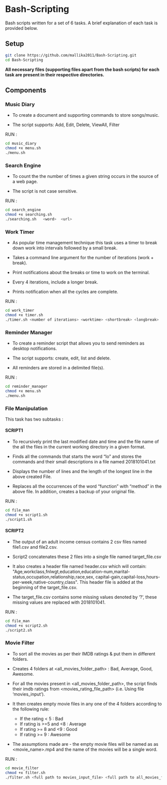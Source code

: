 # Bash-Scripting

Bash scripts written for a set of 6 tasks. A brief explanation of each task is provided below.

## Setup

```bash
git clone https://github.com/mallika2011/Bash-Scripting.git
cd Bash-Scripting
```

**All necessary files (supporting files apart from the bash scripts) for each task are present in their respective directories.**

## Components

### Music Diary

* To create a document and supporting commands to store songs/music.

* The script supports: Add, Edit, Delete, ViewAll, Filter

RUN :

```bash
cd music_diary
chmod +x menu.sh
./menu.sh
```

### Search Engine

* To count the the number of times a given string occurs in the source of a web page.

* The script is not case sensitive.

RUN :

```bash
cd search_engine
chmod +x searching.sh
./searching.sh   <word>  <url>
```

### Work Timer

* As popular time management technique this task uses a timer to break down work into intervals followed by a small break.

* Takes a command line argument for the number of iterations (work + break).

* Print notifications about the breaks or time to work on the terminal.

* Every 4 iterations, include a longer break.

* Prints notification when all the cycles are complete.

RUN :

```bash
cd work_timer
chmod +x timer.sh
./timer.sh <number of iterations> <worktime> <shortbreak> <longbreak>
```

### Reminder Manager

* To create a reminder script that allows you to send reminders as desktop notifications.

* The script supports: create, edit, list and delete.

* All reminders are stored in a delimited file(s).

RUN :

```bash
cd reminder_manager
chmod +x menu.sh
./menu.sh
```

### File Manipulation

This task has two subtasks :

#### SCRIPT1

* To recursively​ print the last modified date and time and the file name of the all the files in the current working directory in a given format.

* Finds all the commands that starts the word “lo” and stores the commands and their small descriptions in a file named 2018101041.txt

* Displays the number of lines and the length of the longest line in the above created File.

* Replaces all the occurrences of the word “function” with “method” in the above file. In addition, creates a backup of your original file.

RUN :

```bash
cd file_man
chmod +x script1.sh
./script1.sh
```

#### SCRIPT2

* The output of an adult income census contains 2 csv files named file1.csv and file2.csv.

* Script2 concatenates these 2 files into a single file named target_file.csv

* It also creates a header file named header.csv which will contain:
    "Age,workclass,fnlwgt,education,education-num,marital-status,occupation,relationship,race,sex, capital-gain,capital-loss,hours-per-week,native-country,class".   This header file is added at the beginning of the target_file.csv.

* The target_file.csv contains some missing values denoted by ‘?’, these missing values are replaced with 2018101041.

RUN :

```bash
cd file_man
chmod +x script2.sh
./script2.sh
```

### Movie Filter

* To sort all the movies as per their IMDB ratings & put them in different folders.

* Creates 4 folders at <all_movies_folder_path> : Bad, Average, Good, Awesome.

* For all the movies present in <all_movies_folder_path>, the script finds their imdb ratings from <movies_rating_file_path> (i.e. Using file ‘movies_input’). 

* It then creates empty movie files in any one of the 4 folders according to the following rule:
  * If the rating < 5 : Bad
  * If rating is >=5 and <8 : Average
  * If rating >= 8 and <9 : Good
  * If rating >= 9 : Awesome

* The assumptions made are - the empty movie files will be named as as <movie_name>.mp4 and the name of the movies will be a single word.

RUN :

```bash
cd movie_filter
chmod +x filter.sh
./filter.sh <full path to movies_input_file> <full path to all_movies_folder>
```
